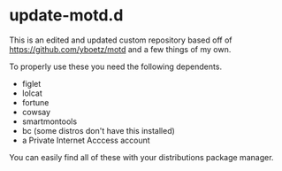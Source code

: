 # update-motd.d

This is an edited and updated custom repository based off of https://github.com/yboetz/motd and a few things of my own.

To properly use these you need the following dependents.

* figlet
* lolcat
* fortune
* cowsay
* smartmontools
* bc (some distros don't have this installed)
* a Private Internet Acccess account

You can easily find all of these with your distributions package manager.
